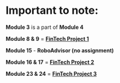 # Important to note:

**Module 3** is a part of **Module 4**

**Module 8 & 9** = [**FinTech Project 1**](https://github.com/0xNullLight/FinTech-Project_1)

**Module 15** - **RoboAdvisor (no assignment)**

**Module 16 & 17** = [**FinTech Project 2**](https://github.com/0xNullLight/FinTech-Project_2)

**Module 23 & 24** = [**FinTech Project 3**](https://github.com/0xNullLight/FinTech-Project_3)
